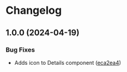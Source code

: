 # Changelog

## 1.0.0 (2024-04-19)


### Bug Fixes

* Adds icon to Details component ([eca2ea4](https://github.com/javalent/components/commit/eca2ea4f34e9447bb1a4fc9b8db8579691ee2bec))
